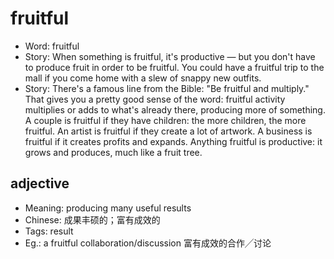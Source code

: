 # fruitful

- Word: fruitful
- Story: When something is fruitful, it's productive — but you don't have to produce fruit in order to be fruitful. You could have a fruitful trip to the mall if you come home with a slew of snappy new outfits.
- Story: There's a famous line from the Bible: "Be fruitful and multiply." That gives you a pretty good sense of the word: fruitful activity multiplies or adds to what's already there, producing more of something. A couple is fruitful if they have children: the more children, the more fruitful. An artist is fruitful if they create a lot of artwork. A business is fruitful if it creates profits and expands. Anything fruitful is productive: it grows and produces, much like a fruit tree.

## adjective

- Meaning: producing many useful results
- Chinese: 成果丰硕的；富有成效的
- Tags: result
- Eg.: a fruitful collaboration/discussion 富有成效的合作╱讨论

